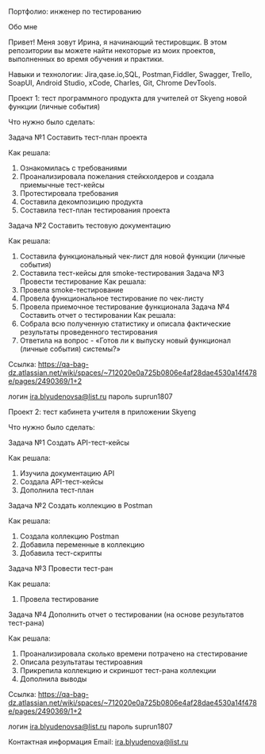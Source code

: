 Портфолио: инженер по тестированию

Обо мне

Привет! Меня зовут Ирина, я начинающий тестировщик.
В этом репозитории вы можете найти некоторые из моих проектов, выполненных во время обучения и практики.

Навыки и технологии:
Jira,qase.io,SQL, Postman,Fiddler, Swagger, Trello,
SoapUI, Android Studio, xCode, Charles, Git, Chrome DevTools.

Проект 1: тест программного продукта для учителей от Skyeng новой функции (личные события)

Что нужно было сделать:

Задача №1 Составить тест-план проекта

Как решала:
1. Ознакомилась с требованиями
2. Проанализировала пожелания стейкхолдеров и создала приемычные тест-кейсы
3. Протестировала требования
4. Составила декомпозицию продукта
5. Составила тест-план тестирования проекта
   
Задача №2 Составить тестовую документацию

Как решала:
1. Составила функциональный чек-лист для новой функции (личные события)
2. Составила тест-кейсы для smoke-тестирования
Задача №3 Провести тестирование
Как решала:
1.  Провела smoke-тестирование
2.  Провела функциональное тестирование по чек-листу
3.  Провела приемочное тестирование функционала
Задача №4 Составить отчет о тестировании
Как решала:
1. Собрала всю полученную статистику и описала фактические результаты проведенного тестирования
2. Ответила на вопрос - «Готов ли к выпуску новый функционал (личные события) системы?»

Ссылка: https://qa-bag-dz.atlassian.net/wiki/spaces/~712020e0a725b0806e4af28dae4530a14f478e/pages/2490369/1+2

логин ira.blyudenovsa@list.ru
пароль suprun1807


Проект 2: тест кабинета учителя в приложении Skyeng

Что нужно было сделать:

Задача №1 Создать API-тест-кейсы

Как решала: 
1. Изучила документацию API
2. Создала API-тест-кейсы
3. Дополнила тест-план

Задача №2 Создать коллекцию в Postman

Как решала:
1. Создала коллекцию Postman
2. Добавила переменные в коллекцию
3. Добавила тест-скрипты

Задача №3 Провести тест-ран

Как решала:
1. Провела тестирование

Задача №4 Дополнить отчет о тестировании (на основе результатов тест-рана)

Как решала:
1. Проанализировала сколько времени потрачено на стестирование
2. Описала результатаы тестироавния
3. Прикрепила коллекцию и скриншот тест-рана коллекции
4. Дополнила выводы

Ссылка: https://qa-bag-dz.atlassian.net/wiki/spaces/~712020e0a725b0806e4af28dae4530a14f478e/pages/2490369/1+2

логин ira.blyudenovsa@list.ru
пароль suprun1807


Контактная информация
Email: ira.blyudenova@list.ru
